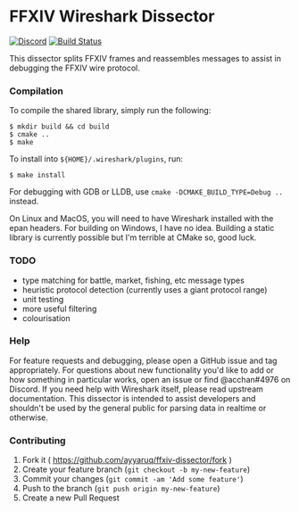 # FFXIV Wireshark Dissector

[![Discord](https://img.shields.io/badge/discord-dev%40thebalance-blue.svg)](https://discord.gg/wbtVth5) [![Build Status](https://travis-ci.org/ayyaruq/ffxiv-dissector.svg?branch=master)](https://travis-ci.org/ayyaruq/ffxiv-dissector)

This dissector splits FFXIV frames and reassembles messages to assist in
debugging the FFXIV wire protocol.


### Compilation

To compile the shared library, simply run the following:

    $ mkdir build && cd build
    $ cmake ..
    $ make

To install into `${HOME}/.wireshark/plugins`, run:

    $ make install

For debugging with GDB or LLDB, use `cmake -DCMAKE_BUILD_TYPE=Debug ..` instead.

On Linux and MacOS, you will need to have Wireshark installed with the epan
headers. For building on Windows, I have no idea. Building a static library
is currently possible but I'm terrible at CMake so, good luck.


### TODO

* type matching for battle, market, fishing, etc message types
* heuristic protocol detection (currently uses a giant protocol range)
* unit testing
* more useful filtering
* colourisation


### Help

For feature requests and debugging, please open a GitHub issue and tag
appropriately. For questions about new functionality you'd like to add
or how something in particular works, open an issue or find @acchan#4976
on Discord. If you need help with Wireshark itself, please read upstream
documentation. This dissector is intended to assist developers and shouldn't
be used by the general public for parsing data in realtime or otherwise.


### Contributing

1. Fork it ( https://github.com/ayyaruq/ffxiv-dissector/fork )
2. Create your feature branch (`git checkout -b my-new-feature`)
3. Commit your changes (`git commit -am 'Add some feature'`)
4. Push to the branch (`git push origin my-new-feature`)
5. Create a new Pull Request
